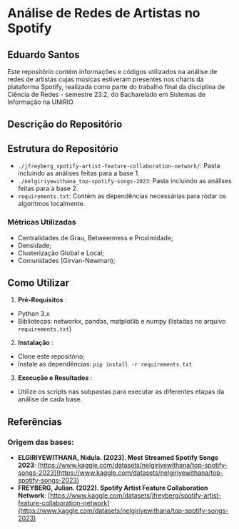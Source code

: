 # Análise de Redes de Artistas no Spotify

## Eduardo Santos

Este repositório contém informações e códigos utilizados na análise de redes de artistas cujas músicas estiveram presentes nos charts da plataforma Spotify, realizada como parte do trabalho final da disciplina de Ciência de Redes - semestre 23.2, do Bacharelado em Sistemas de Informação na UNIRIO.

## Descrição do Repositório

## Estrutura do Repositório

- `./jfreyberg_spotify-artist-feature-collaboration-network/`: Pasta incluindo as análises feitas para a base 1.
- `./nelgiriyewithana_top-spotify-songs-2023`: Pasta incluindo as análises feitas para a base 2.
- `requirements.txt`: Contém as dependências necessárias para rodar os algoritmos localmente.

### Métricas Utilizadas

- Centralidades de Grau, Betweenness e Proximidade;
- Densidade;
- Clusterização Global e Local;
- Comunidades (Girvan-Newman);

## Como Utilizar

1. **Pré-Requisitos** :

- Python 3.x
- Bibliotecas: networkx, pandas, matplotlib e numpy (listadas no arquivo `requirements.txt`)

2. **Instalação** :

- Clone este repositório;
- Instale as dependências: `pip install -r requirements.txt`

3. **Execução e Resultados** :

- Utilize os scripts nas subpastas para executar as diferentes etapas da análise de cada base.

## Referências

### Origem das bases:

- **ELGIRIYEWITHANA, Nidula. (2023). Most Streamed Spotify Songs 2023**: [https://www.kaggle.com/datasets/nelgiriyewithana/top-spotify-songs-2023](https://www.kaggle.com/datasets/nelgiriyewithana/top-spotify-songs-2023)
- **FREYBERG, Julian. (2022). Spotify Artist Feature Collaboration Network**: [https://www.kaggle.com/datasets/jfreyberg/spotify-artist-feature-collaboration-network](https://www.kaggle.com/datasets/nelgiriyewithana/top-spotify-songs-2023)
